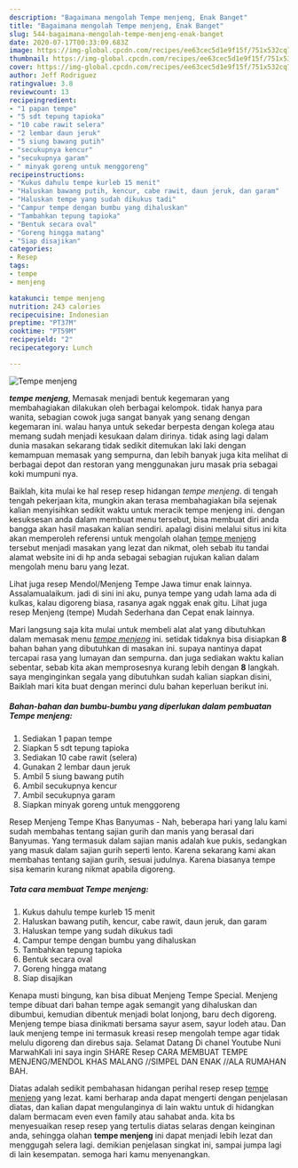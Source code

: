 ```yaml
---
description: "Bagaimana mengolah Tempe menjeng, Enak Banget"
title: "Bagaimana mengolah Tempe menjeng, Enak Banget"
slug: 544-bagaimana-mengolah-tempe-menjeng-enak-banget
date: 2020-07-17T00:33:09.683Z
image: https://img-global.cpcdn.com/recipes/ee63cec5d1e9f15f/751x532cq70/tempe-menjeng-foto-resep-utama.jpg
thumbnail: https://img-global.cpcdn.com/recipes/ee63cec5d1e9f15f/751x532cq70/tempe-menjeng-foto-resep-utama.jpg
cover: https://img-global.cpcdn.com/recipes/ee63cec5d1e9f15f/751x532cq70/tempe-menjeng-foto-resep-utama.jpg
author: Jeff Rodriguez
ratingvalue: 3.8
reviewcount: 13
recipeingredient:
- "1 papan tempe"
- "5 sdt tepung tapioka"
- "10 cabe rawit selera"
- "2 lembar daun jeruk"
- "5 siung bawang putih"
- "secukupnya kencur"
- "secukupnya garam"
- " minyak goreng untuk menggoreng"
recipeinstructions:
- "Kukus dahulu tempe kurleb 15 menit"
- "Haluskan bawang putih, kencur, cabe rawit, daun jeruk, dan garam"
- "Haluskan tempe yang sudah dikukus tadi"
- "Campur tempe dengan bumbu yang dihaluskan"
- "Tambahkan tepung tapioka"
- "Bentuk secara oval"
- "Goreng hingga matang"
- "Siap disajikan"
categories:
- Resep
tags:
- tempe
- menjeng

katakunci: tempe menjeng 
nutrition: 243 calories
recipecuisine: Indonesian
preptime: "PT37M"
cooktime: "PT59M"
recipeyield: "2"
recipecategory: Lunch

---
```



![Tempe menjeng](https://img-global.cpcdn.com/recipes/ee63cec5d1e9f15f/751x532cq70/tempe-menjeng-foto-resep-utama.jpg)

<b><i>tempe menjeng</i></b>, Memasak menjadi bentuk kegemaran yang membahagiakan dilakukan oleh berbagai kelompok. tidak hanya para wanita, sebagian cowok juga sangat banyak yang senang dengan kegemaran ini. walau hanya untuk sekedar berpesta dengan kolega atau memang sudah menjadi kesukaan dalam dirinya. tidak asing lagi dalam dunia masakan sekarang tidak sedikit ditemukan laki laki dengan kemampuan memasak yang sempurna, dan lebih banyak juga kita melihat di berbagai depot dan restoran yang menggunakan juru masak pria sebagai koki mumpuni nya.

Baiklah, kita mulai ke hal resep resep hidangan <i>tempe menjeng</i>. di tengah tengah pekerjaan kita, mungkin akan terasa membahagiakan bila sejenak kalian menyisihkan sedikit waktu untuk meracik tempe menjeng ini. dengan kesuksesan anda dalam membuat menu tersebut, bisa membuat diri anda bangga akan hasil masakan kalian sendiri. apalagi disini melalui situs ini kita akan memperoleh referensi untuk mengolah olahan <u>tempe menjeng</u> tersebut menjadi masakan yang lezat dan nikmat, oleh sebab itu tandai alamat website ini di hp anda sebagai sebagian rujukan kalian dalam mengolah menu baru yang lezat.

Lihat juga resep Mendol/Menjeng Tempe Jawa timur enak lainnya. Assalamualaikum. jadi di sini ini aku, punya tempe yang udah lama ada di kulkas, kalau digoreng biasa, rasanya agak nggak enak gitu. Lihat juga resep Menjeng (tempe) Mudah Sederhana dan Cepat enak lainnya.


Mari langsung saja kita mulai untuk membeli alat alat yang dibutuhkan dalam memasak menu <u><i>tempe menjeng</i></u> ini. setidak tidaknya bisa disiapkan <b>8</b> bahan bahan yang dibutuhkan di masakan ini. supaya nantinya dapat tercapai rasa yang lumayan dan sempurna. dan juga sediakan waktu kalian sebentar, sebab kita akan memprosesnya kurang lebih dengan <b>8</b> langkah. saya menginginkan segala yang dibutuhkan sudah kalian siapkan disini, Baiklah mari kita buat dengan merinci dulu bahan keperluan berikut ini.

<!--inarticleads1-->

##### Bahan-bahan dan bumbu-bumbu yang diperlukan dalam pembuatan Tempe menjeng:

1. Sediakan 1 papan tempe
1. Siapkan 5 sdt tepung tapioka
1. Sediakan 10 cabe rawit (selera)
1. Gunakan 2 lembar daun jeruk
1. Ambil 5 siung bawang putih
1. Ambil secukupnya kencur
1. Ambil secukupnya garam
1. Siapkan  minyak goreng untuk menggoreng


Resep Menjeng Tempe Khas Banyumas - Nah, beberapa hari yang lalu kami sudah membahas tentang sajian gurih dan manis yang berasal dari Banyumas. Yang termasuk dalam sajian manis adalah kue pukis, sedangkan yang masuk dalam sajian gurih seperti lento. Karena sekarang kami akan membahas tentang sajian gurih, sesuai judulnya. Karena biasanya tempe sisa kemarin kurang nikmat apabila digoreng. 

<!--inarticleads2-->

##### Tata cara membuat Tempe menjeng:

1. Kukus dahulu tempe kurleb 15 menit
1. Haluskan bawang putih, kencur, cabe rawit, daun jeruk, dan garam
1. Haluskan tempe yang sudah dikukus tadi
1. Campur tempe dengan bumbu yang dihaluskan
1. Tambahkan tepung tapioka
1. Bentuk secara oval
1. Goreng hingga matang
1. Siap disajikan


Kenapa musti bingung, kan bisa dibuat Menjeng Tempe Special. Menjeng tempe dibuat dari bahan tempe agak semangit yang dihaluskan dan dibumbui, kemudian dibentuk menjadi bolat lonjong, baru dech digoreng. Menjeng tempe biasa dinikmati bersama sayur asem, sayur lodeh atau. Dan lauk menjeng tempe ini termasuk kreasi resep mengolah tempe agar tidak melulu digoreng dan direbus saja. Selamat Datang Di chanel Youtube Nuni MarwahKali ini saya ingin SHARE Resep CARA MEMBUAT TEMPE MENJENG/MENDOL KHAS MALANG //SIMPEL DAN ENAK //ALA RUMAHAN BAH. 

Diatas adalah sedikit pembahasan hidangan perihal resep resep <u>tempe menjeng</u> yang lezat. kami berharap anda dapat mengerti dengan penjelasan diatas, dan kalian dapat mengulanginya di lain waktu untuk di hidangkan dalam bermacam even even family atau sahabat anda. kita bs menyesuaikan resep resep yang tertulis diatas selaras dengan keinginan anda, sehingga olahan <b>tempe menjeng</b> ini dapat menjadi lebih lezat dan menggugah selera lagi. demikian penjelasan singkat ini, sampai jumpa lagi di lain kesempatan. semoga hari kamu menyenangkan.
